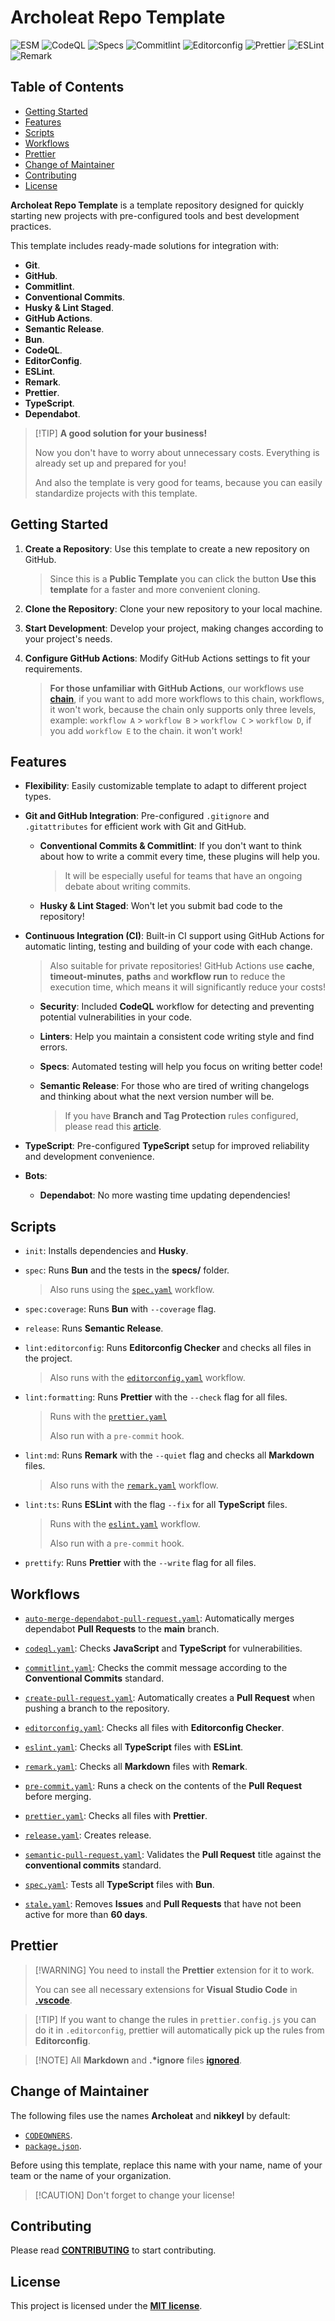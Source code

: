 # Archoleat Repo Template

![ESM](https://img.shields.io/badge/ESM-fe0)
![CodeQL](https://img.shields.io/github/actions/workflow/status/archoleat/repo-template/codeql.yaml?label=CodeQL)
![Specs](https://img.shields.io/github/actions/workflow/status/archoleat/repo-template/spec.yaml?label=Specs)
![Commitlint](https://img.shields.io/github/actions/workflow/status/archoleat/repo-template/commitlint.yaml?label=Commitlint)
![Editorconfig](https://img.shields.io/github/actions/workflow/status/archoleat/repo-template/editorconfig.yaml?label=Editorconfig)
![Prettier](https://img.shields.io/github/actions/workflow/status/archoleat/repo-template/prettier.yaml?label=Prettier)
![ESLint](https://img.shields.io/github/actions/workflow/status/archoleat/repo-template/eslint.yaml?label=ESLint)
![Remark](https://img.shields.io/github/actions/workflow/status/archoleat/repo-template/remark.yaml?label=Remark)

## Table of Contents

- [Getting Started](#getting-started)
- [Features](#features)
- [Scripts](#scripts)
- [Workflows](#workflows)
- [Prettier](#prettier)
- [Change of Maintainer](#change-of-maintainer)
- [Contributing](#contributing)
- [License](#license)

**Archoleat Repo Template** is a template repository designed for quickly
starting new projects with pre-configured tools and best development practices.

This template includes ready-made solutions for integration with:

- **Git**.
- **GitHub**.
- **Commitlint**.
- **Conventional Commits**.
- **Husky & Lint Staged**.
- **GitHub Actions**.
- **Semantic Release**.
- **Bun**.
- **CodeQL**.
- **EditorConfig**.
- **ESLint**.
- **Remark**.
- **Prettier**.
- **TypeScript**.
- **Dependabot**.

> \[!TIP]
> **A good solution for your business!**
>
> Now you don't have to worry about unnecessary costs.
> Everything is already set up and prepared for you!
>
> And also the template is very good for teams,
> because you can easily standardize projects with this template.

## Getting Started

1. **Create a Repository**: Use this template
   to create a new repository on GitHub.

   > Since this is a **Public Template** you can click the button
   > **Use this template** for a faster and more convenient cloning.

1. **Clone the Repository**: Clone your new repository to your local machine.

1. **Start Development**: Develop your project,
   making changes according to your project's needs.

1. **Configure GitHub Actions**: Modify GitHub Actions
   settings to fit your requirements.

   > **For those unfamiliar with GitHub Actions**,
   > our workflows use
   > [**chain**](https://docs.github.com/en/actions/using-workflows/events-that-trigger-workflows#workflow_run),
   > if you want to add more workflows to this chain,
   > workflows, it won't work, because the chain only supports
   > only three levels, example: `workflow A` > `workflow B` >
   > `workflow C` > `workflow D`, if you add `workflow E`
   > to the chain. it won't work!

## Features

- **Flexibility**: Easily customizable template to adapt
  to different project types.

- **Git and GitHub Integration**: Pre-configured `.gitignore`
  and `.gitattributes` for efficient work with Git and GitHub.

  - **Conventional Commits & Commitlint**: If you don't want
    to think about how to write a commit every time,
    these plugins will help you.

    > It will be especially useful for teams that
    > have an ongoing debate about writing commits.

  - **Husky & Lint Staged**: Won't let you submit
    bad code to the repository!

- **Continuous Integration (CI)**: Built-in CI support using GitHub Actions
  for automatic linting, testing and building of your code with each change.

  > Also suitable for private repositories! GitHub Actions use
  > **cache**, **timeout-minutes**, **paths** and **workflow run**
  > to reduce the execution time, which means it will significantly
  > reduce your costs!

  - **Security**: Included **CodeQL** workflow for detecting
    and preventing potential vulnerabilities in your code.

  - **Linters**: Help you maintain a consistent code writing style
    and find errors.

  - **Specs**: Automated testing will help you focus on
    writing better code!

  - **Semantic Release**: For those who are tired of writing changelogs
    and thinking about what the next version number will be.

    > If you have **Branch and Tag Protection** rules configured,
    > please read this [article](https://gonzalohirsch.com/blog/semantic-release-and-branch-protection-rules).

- **TypeScript**: Pre-configured **TypeScript** setup
  for improved reliability and development convenience.

- **Bots**:

  - **Dependabot**: No more wasting time updating dependencies!

## Scripts

- `init`: Installs dependencies and **Husky**.

- `spec`: Runs **Bun** and the tests in the **specs/** folder.

  > Also runs using the [`spec.yaml`](.github/workflows/spec.yaml) workflow.

- `spec:coverage`: Runs **Bun** with `--coverage` flag.

- `release`: Runs **Semantic Release**.

- `lint:editorconfig`: Runs **Editorconfig Checker** and
  checks all files in the project.

  > Also runs with the [`editorconfig.yaml`](.github/workflows/editorconfig.yaml)
  > workflow.

- `lint:formatting`: Runs **Prettier** with the `--check` flag
  for all files.

  > Runs with the [`prettier.yaml`](.github/workflows/prettier.yaml)
  >
  > Also run with a `pre-commit` hook.

- `lint:md`: Runs **Remark** with the `--quiet` flag and
  checks all **Markdown** files.

  > Also runs with the [`remark.yaml`](.github/workflows/remark.yaml)
  > workflow.

- `lint:ts`: Runs **ESLint** with the flag `--fix`
  for all **TypeScript** files.

  > Runs with the [`eslint.yaml`](.github/workflows/eslint.yaml)
  > workflow.
  >
  > Also run with a `pre-commit` hook.

- `prettify`: Runs **Prettier** with the `--write` flag
  for all files.

## Workflows

- [`auto-merge-dependabot-pull-request.yaml`](.github/workflows/auto-merge-dependabot-pull-request.yaml):
  Automatically merges dependabot **Pull Requests** to the **main** branch.

- [`codeql.yaml`](.github/workflows/codeql.yaml):
  Checks **JavaScript** and **TypeScript** for vulnerabilities.

- [`commitlint.yaml`](.github/workflows/commitlint.yaml):
  Checks the commit message according
  to the **Conventional Commits** standard.

- [`create-pull-request.yaml`](.github/workflows/create-pull-request.yaml):
  Automatically creates a **Pull Request**
  when pushing a branch to the repository.

- [`editorconfig.yaml`](.github/workflows/editorconfig.yaml):
  Checks all files with **Editorconfig Checker**.

- [`eslint.yaml`](.github/workflows/eslint.yaml):
  Checks all **TypeScript** files with **ESLint**.

- [`remark.yaml`](.github/workflows/remark.yaml):
  Checks all **Markdown** files with **Remark**.

- [`pre-commit.yaml`](.github/workflows/pre-commit.yaml):
  Runs a check on the contents of the **Pull Request** before merging.

- [`prettier.yaml`](.github/workflows/prettier.yaml):
  Checks all files with **Prettier**.

- [`release.yaml`](.github/workflows/release.yaml): Creates release.

- [`semantic-pull-request.yaml`](.github/workflows/semantic-pull-request-title.yaml):
  Validates the **Pull Request** title
  against the **conventional commits** standard.

- [`spec.yaml`](.github/workflows/spec.yaml):
  Tests all **TypeScript** files with **Bun**.

- [`stale.yaml`](.github/workflows/stale.yaml):
  Removes **Issues** and **Pull Requests** that have not been active
  for more than **60 days**.

## Prettier

> \[!WARNING]
> You need to install the **Prettier** extension for it to work.
>
> You can see all necessary extensions for **Visual Studio Code** in
> [**.vscode**](https://github.com/archoleat/.vscode/extensions.json).

> \[!TIP]
> If you want to change the rules in `prettier.config.js` you can do it
> in `.editorconfig`, prettier will automatically pick up the rules
> from **Editorconfig**.

> \[!NOTE]
> All **Markdown** and **.\*ignore** files [**ignored**](.prettierignore).

## Change of Maintainer

The following files use the names **Archoleat** and **nikkeyl** by default:

- [`CODEOWNERS`](.github/CODEOWNERS).
- [`package.json`](package.json).

Before using this template, replace this name with your
name, name of your team or the name of your organization.

> \[!CAUTION]
> Don't forget to change your license!

## Contributing

Please read [**CONTRIBUTING**](https://github.com/archoleat/.github/blob/main/CONTRIBUTING.md)
to start contributing.

## License

This project is licensed under the [**MIT license**](LICENSE).

